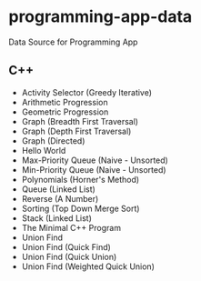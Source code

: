 # programming-app-data
Data Source for Programming App

## C++

* Activity Selector (Greedy Iterative)
* Arithmetic Progression
* Geometric Progression
* Graph (Breadth First Traversal)
* Graph (Depth First  Traversal)
* Graph (Directed)
* Hello World
* Max-Priority Queue (Naive - Unsorted)
* Min-Priority Queue (Naive - Unsorted)
* Polynomials (Horner's Method)
* Queue (Linked List)
* Reverse (A Number)
* Sorting (Top Down Merge Sort)
* Stack (Linked List)
* The Minimal C++ Program
* Union Find
* Union Find (Quick Find)
* Union Find (Quick Union)
* Union Find (Weighted Quick Union)